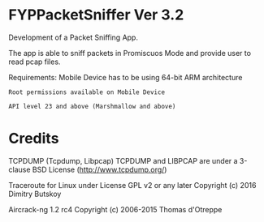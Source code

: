 # FYPPacketSniffer Ver 3.2

Development of a Packet Sniffing App.

The app is able to sniff packets in Promiscuos Mode and provide user to read pcap files.

Requirements:
    Mobile Device has to be using 64-bit ARM architecture
    
    Root permissions available on Mobile Device
    
    API level 23 and above (Marshmallow and above)

# Credits
TCPDUMP (Tcpdump, Libpcap) TCPDUMP and LIBPCAP are under a 3-clause BSD License
(http://www.tcpdump.org/)

Traceroute for Linux under License GPL v2 or any later
Copyright (c) 2016 Dimitry Butskoy

Aircrack-ng 1.2 rc4
Copyright (c) 2006-2015 Thomas d'Otreppe
